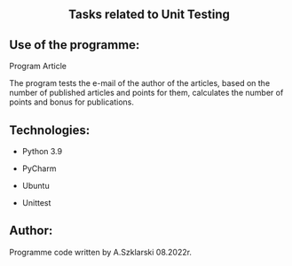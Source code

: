 <h2 align="center">Tasks related to Unit Testing</h2>

## Use of the programme:
<p>Program Article</p>
<p>The program tests the e-mail of the author of the articles, based on the number of published articles and points for them, 
calculates the number of points and bonus for publications. </p>

  
## Technologies:
<ul>
<li><p>Python 3.9</p></li>
<li><p>PyCharm</p></li>
<li><p>Ubuntu</p></li>
<li><p>Unittest</p></li>
</ul>


## Author:
Programme code written by A.Szklarski 08.2022r.

